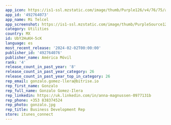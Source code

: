 ```yaml
---
app_icon: https://is1-ssl.mzstatic.com/image/thumb/Purple126/v4/76/75/a5/7675a5ff-7f86-039a-52b3-85ce68337931/AppIcon-0-0-1x_U007emarketing-0-10-0-0-85-220.png/1024x1024bb.png
app_id: '492764073'
app_name: Mi Telcel
app_screenshot: https://is1-ssl.mzstatic.com/image/thumb/PurpleSource122/v4/69/e3/6f/69e36fbe-221b-f195-4431-97c9bd7718a8/48448b1f-8572-41ae-9ffb-3c49c9417afd_imagen_1.png/1242x2688bb.png
category: Utilities
country: MX
id: UbY2HuKH-5cK
language: es
most_recent_release: '2024-02-02T00:00:00'
publisher_id: '492764076'
publisher_name: América Móvil
rank: '4'
release_count_in_past_year: '8'
release_count_in_past_year_category: 26
release_count_in_past_year_top_in_category: 26
rep_email: gonzalo.gomez-llera@bitrise.io
rep_first_name: Gonzalo
rep_full_name: Gonzalo Gomez-Ilera
rep_linkedin: https://uk.linkedin.com/in/anna-magnussen-0977131b
rep_phone: +353 838374524
rep_photo: gonzalo.jpg
rep_title: Business Development Rep
store: itunes_connect
---
```

